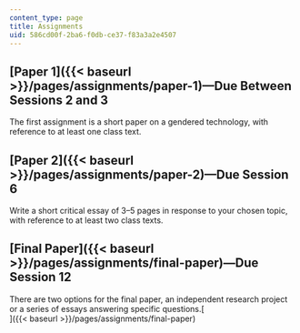```yaml
---
content_type: page
title: Assignments
uid: 586cd00f-2ba6-f0db-ce37-f83a3a2e4507
---
```


[Paper 1]({{< baseurl >}}/pages/assignments/paper-1)—Due Between Sessions 2 and 3
---------------------------------------------------------------------------------

The first assignment is a short paper on a gendered technology, with reference to at least one class text.

[Paper 2]({{< baseurl >}}/pages/assignments/paper-2)—Due Session 6
------------------------------------------------------------------

Write a short critical essay of 3–5 pages in response to your chosen topic, with reference to at least two class texts.

[Final Paper]({{< baseurl >}}/pages/assignments/final-paper)—Due Session 12
---------------------------------------------------------------------------

There are two options for the final paper, an independent research project or a series of essays answering specific questions.[  
]({{< baseurl >}}/pages/assignments/final-paper)